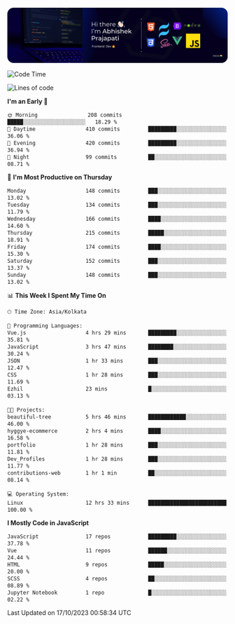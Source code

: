 ![Banner](./Header.png)

<!--START_SECTION:waka-->
![Code Time](http://img.shields.io/badge/Code%20Time-6%20hrs%2052%20mins-blue)

![Lines of code](https://img.shields.io/badge/From%20Hello%20World%20I%27ve%20Written-1.5%20million%20lines%20of%20code-blue)

**I'm an Early 🐤** 

```text
🌞 Morning                208 commits         █████░░░░░░░░░░░░░░░░░░░░   18.29 % 
🌆 Daytime                410 commits         █████████░░░░░░░░░░░░░░░░   36.06 % 
🌃 Evening                420 commits         █████████░░░░░░░░░░░░░░░░   36.94 % 
🌙 Night                  99 commits          ██░░░░░░░░░░░░░░░░░░░░░░░   08.71 % 
```
📅 **I'm Most Productive on Thursday** 

```text
Monday                   148 commits         ███░░░░░░░░░░░░░░░░░░░░░░   13.02 % 
Tuesday                  134 commits         ███░░░░░░░░░░░░░░░░░░░░░░   11.79 % 
Wednesday                166 commits         ████░░░░░░░░░░░░░░░░░░░░░   14.60 % 
Thursday                 215 commits         █████░░░░░░░░░░░░░░░░░░░░   18.91 % 
Friday                   174 commits         ████░░░░░░░░░░░░░░░░░░░░░   15.30 % 
Saturday                 152 commits         ███░░░░░░░░░░░░░░░░░░░░░░   13.37 % 
Sunday                   148 commits         ███░░░░░░░░░░░░░░░░░░░░░░   13.02 % 
```


📊 **This Week I Spent My Time On** 

```text
🕑︎ Time Zone: Asia/Kolkata

💬 Programming Languages: 
Vue.js                   4 hrs 29 mins       █████████░░░░░░░░░░░░░░░░   35.81 % 
JavaScript               3 hrs 47 mins       ████████░░░░░░░░░░░░░░░░░   30.24 % 
JSON                     1 hr 33 mins        ███░░░░░░░░░░░░░░░░░░░░░░   12.47 % 
CSS                      1 hr 28 mins        ███░░░░░░░░░░░░░░░░░░░░░░   11.69 % 
Ezhil                    23 mins             █░░░░░░░░░░░░░░░░░░░░░░░░   03.13 % 

🐱‍💻 Projects: 
beautiful-tree           5 hrs 46 mins       ████████████░░░░░░░░░░░░░   46.00 % 
hyggye-ecommerce         2 hrs 4 mins        ████░░░░░░░░░░░░░░░░░░░░░   16.58 % 
portfolio                1 hr 28 mins        ███░░░░░░░░░░░░░░░░░░░░░░   11.81 % 
Dev_Profiles             1 hr 28 mins        ███░░░░░░░░░░░░░░░░░░░░░░   11.77 % 
contributions-web        1 hr 1 min          ██░░░░░░░░░░░░░░░░░░░░░░░   08.14 % 

💻 Operating System: 
Linux                    12 hrs 33 mins      █████████████████████████   100.00 % 
```

**I Mostly Code in JavaScript** 

```text
JavaScript               17 repos            █████████░░░░░░░░░░░░░░░░   37.78 % 
Vue                      11 repos            ██████░░░░░░░░░░░░░░░░░░░   24.44 % 
HTML                     9 repos             █████░░░░░░░░░░░░░░░░░░░░   20.00 % 
SCSS                     4 repos             ██░░░░░░░░░░░░░░░░░░░░░░░   08.89 % 
Jupyter Notebook         1 repo              █░░░░░░░░░░░░░░░░░░░░░░░░   02.22 % 
```




 Last Updated on 17/10/2023 00:58:34 UTC
<!--END_SECTION:waka-->
<!--
**bhishekprajapati/bhishekprajapati** is a ✨ _special_ ✨ repository because its `README.md` (this file) appears on your GitHub profile.

Here are some ideas to get you started:

- 🔭 I’m currently working on ...
- 🌱 I’m currently learning ...
- 👯 I’m looking to collaborate on ...
- 🤔 I’m looking for help with ...
- 💬 Ask me about ...
- 📫 How to reach me: ...
- 😄 Pronouns: ...
- ⚡ Fun fact: ...
-->
